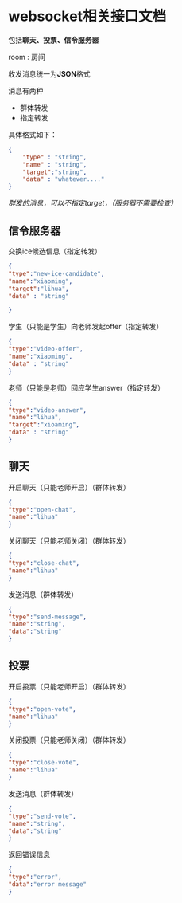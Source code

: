 websocket相关接口文档
====================
包括**聊天、投票、信令服务器**



room : 房间

收发消息统一为**JSON**格式

消息有两种

* 群体转发
* 指定转发

具体格式如下：
```json
{
    "type" : "string",
    "name" : "string",
    "target":"string",
    "data" : "whatever...."
}
```
*群发的消息，可以不指定target，（服务器不需要检查）*

信令服务器
--------
交换ice候选信息（指定转发）
```json
{
"type":"new-ice-candidate",
"name":"xiaoming",
"target":"lihua",
"data" : "string"

}
```

学生（只能是学生）向老师发起offer（指定转发）
```json
{
"type":"video-offer",
"name":"xiaoming",
"data" : "string"
}
```

老师（只能是老师）回应学生answer（指定转发）
```json
{
"type":"video-answer",
"name":"lihua",
"target":"xioaming",
"data" : "string"
}
```

聊天
---
开启聊天（只能老师开启）（群体转发）
```json
{
"type":"open-chat",
"name":"lihua"
}
```

关闭聊天（只能老师关闭）（群体转发）
```json
{
"type":"close-chat",
"name":"lihua"
}
```

发送消息（群体转发）
```json
{
"type":"send-message",
"name":"string",
"data":"string"
}
```

投票
---
开启投票（只能老师开启）（群体转发）
```json
{
"type":"open-vote",
"name":"lihua"
}
```

关闭投票（只能老师关闭）（群体转发）
```json
{
"type":"close-vote",
"name":"lihua"
}
```

发送消息（群体转发）
```json
{
"type":"send-vote",
"name":"string",
"data":"string"
}
```
返回错误信息
```json
{
"type":"error",
"data":"error message"
}
```
